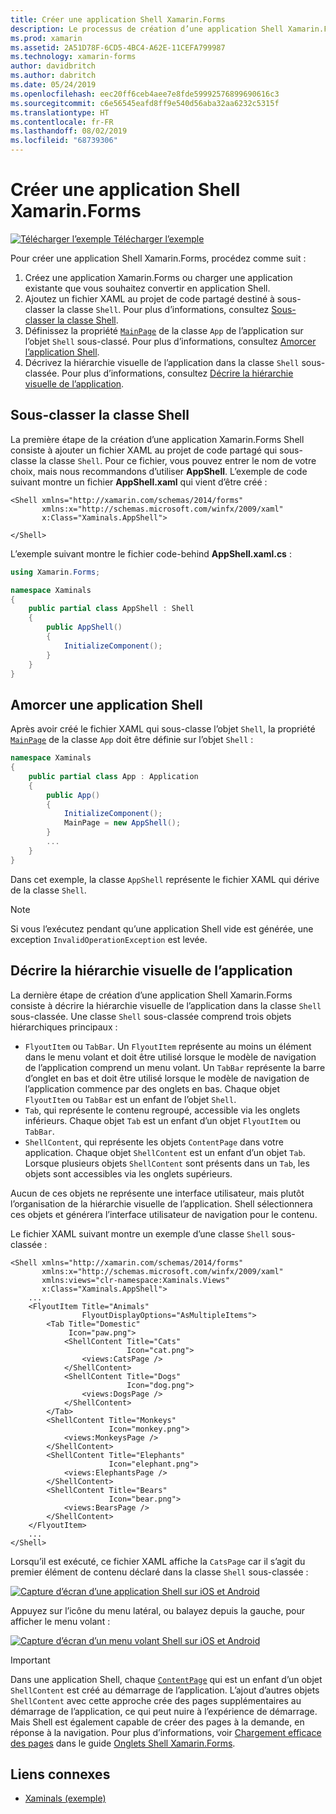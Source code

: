 ```yaml
---
title: Créer une application Shell Xamarin.Forms
description: Le processus de création d’une application Shell Xamarin.Forms consiste à créer un fichier XAML sous-classant la classe Shell, à définir la propriété MainPage de la classe App de l’application sur l’objet Shell sous-classé, puis à décrire la hiérarchie visuelle de l’application dans la classe Shell sous-classée.
ms.prod: xamarin
ms.assetid: 2A51D78F-6CD5-4BC4-A62E-11CEFA799987
ms.technology: xamarin-forms
author: davidbritch
ms.author: dabritch
ms.date: 05/24/2019
ms.openlocfilehash: eec20ff6ceb4aee7e8fde59992576899690616c3
ms.sourcegitcommit: c6e56545eafd8ff9e540d56aba32aa6232c5315f
ms.translationtype: HT
ms.contentlocale: fr-FR
ms.lasthandoff: 08/02/2019
ms.locfileid: "68739306"
---
```

# <a name="create-a-xamarinforms-shell-application"></a>Créer une application Shell Xamarin.Forms

[![Télécharger l’exemple](~/media/shared/download.png) Télécharger l’exemple](https://docs.microsoft.com/samples/xamarin/xamarin-forms-samples/userinterface-xaminals/)

Pour créer une application Shell Xamarin.Forms, procédez comme suit :

1. Créez une application Xamarin.Forms ou charger une application existante que vous souhaitez convertir en application Shell.
1. Ajoutez un fichier XAML au projet de code partagé destiné à sous-classer la classe `Shell`. Pour plus d’informations, consultez [Sous-classer la classe Shell](#subclass-the-shell-class).
1. Définissez la propriété [`MainPage`](xref:Xamarin.Forms.Application.MainPage) de la classe `App` de l’application sur l’objet `Shell` sous-classé. Pour plus d’informations, consultez [Amorcer l’application Shell](#bootstrap-the-shell-application).
1. Décrivez la hiérarchie visuelle de l’application dans la classe `Shell` sous-classée. Pour plus d’informations, consultez [Décrire la hiérarchie visuelle de l’application](#describe-the-visual-hierarchy-of-the-application).

## <a name="subclass-the-shell-class"></a>Sous-classer la classe Shell

La première étape de la création d’une application Xamarin.Forms Shell consiste à ajouter un fichier XAML au projet de code partagé qui sous-classe la classe `Shell`. Pour ce fichier, vous pouvez entrer le nom de votre choix, mais nous recommandons d’utiliser **AppShell**. L’exemple de code suivant montre un fichier **AppShell.xaml** qui vient d’être créé :

```xaml
<Shell xmlns="http://xamarin.com/schemas/2014/forms"
       xmlns:x="http://schemas.microsoft.com/winfx/2009/xaml"
       x:Class="Xaminals.AppShell">

</Shell>
```

L’exemple suivant montre le fichier code-behind **AppShell.xaml.cs** :

```csharp
using Xamarin.Forms;

namespace Xaminals
{
    public partial class AppShell : Shell
    {
        public AppShell()
        {
            InitializeComponent();
        }
    }
}
```

## <a name="bootstrap-the-shell-application"></a>Amorcer une application Shell

Après avoir créé le fichier XAML qui sous-classe l’objet `Shell`, la propriété [`MainPage`](xref:Xamarin.Forms.Application.MainPage) de la classe `App` doit être définie sur l’objet `Shell` :

```csharp
namespace Xaminals
{
    public partial class App : Application
    {
        public App()
        {
            InitializeComponent();
            MainPage = new AppShell();
        }
        ...
    }
}
```

Dans cet exemple, la classe `AppShell` représente le fichier XAML qui dérive de la classe `Shell`.

> [!NOTE]
> Si vous l’exécutez pendant qu’une application Shell vide est générée, une exception `InvalidOperationException` est levée.

## <a name="describe-the-visual-hierarchy-of-the-application"></a>Décrire la hiérarchie visuelle de l’application

La dernière étape de création d’une application Shell Xamarin.Forms consiste à décrire la hiérarchie visuelle de l’application dans la classe `Shell` sous-classée. Une classe `Shell` sous-classée comprend trois objets hiérarchiques principaux :

- `FlyoutItem` ou `TabBar`. Un `FlyoutItem` représente au moins un élément dans le menu volant et doit être utilisé lorsque le modèle de navigation de l’application comprend un menu volant. Un `TabBar` représente la barre d’onglet en bas et doit être utilisé lorsque le modèle de navigation de l’application commence par des onglets en bas. Chaque objet `FlyoutItem` ou `TabBar` est un enfant de l’objet `Shell`.
- `Tab`, qui représente le contenu regroupé, accessible via les onglets inférieurs. Chaque objet `Tab` est un enfant d’un objet `FlyoutItem` ou `TabBar`.
- `ShellContent`, qui représente les objets `ContentPage` dans votre application. Chaque objet `ShellContent` est un enfant d’un objet `Tab`. Lorsque plusieurs objets `ShellContent` sont présents dans un `Tab`, les objets sont accessibles via les onglets supérieurs.

Aucun de ces objets ne représente une interface utilisateur, mais plutôt l’organisation de la hiérarchie visuelle de l’application. Shell sélectionnera ces objets et générera l’interface utilisateur de navigation pour le contenu.

Le fichier XAML suivant montre un exemple d’une classe `Shell` sous-classée :

```xaml
<Shell xmlns="http://xamarin.com/schemas/2014/forms"
       xmlns:x="http://schemas.microsoft.com/winfx/2009/xaml"
       xmlns:views="clr-namespace:Xaminals.Views"
       x:Class="Xaminals.AppShell">
    ...
    <FlyoutItem Title="Animals"
                FlyoutDisplayOptions="AsMultipleItems">
        <Tab Title="Domestic"
             Icon="paw.png">
            <ShellContent Title="Cats"
                          Icon="cat.png">
                <views:CatsPage />
            </ShellContent>
            <ShellContent Title="Dogs"
                          Icon="dog.png">
                <views:DogsPage />
            </ShellContent>
        </Tab>
        <ShellContent Title="Monkeys"
                      Icon="monkey.png">
            <views:MonkeysPage />
        </ShellContent>
        <ShellContent Title="Elephants"
                      Icon="elephant.png">  
            <views:ElephantsPage />
        </ShellContent>
        <ShellContent Title="Bears"
                      Icon="bear.png">
            <views:BearsPage />
        </ShellContent>
    </FlyoutItem>
    ...
</Shell>
```

Lorsqu’il est exécuté, ce fichier XAML affiche la `CatsPage` car il s’agit du premier élément de contenu déclaré dans la classe `Shell` sous-classée :

[![Capture d’écran d’une application Shell sur iOS et Android](create-images/cats.png "Application Shell")](create-images/cats-large.png#lightbox "Application Shell")

Appuyez sur l’icône du menu latéral, ou balayez depuis la gauche, pour afficher le menu volant :

[![Capture d’écran d’un menu volant Shell sur iOS et Android](create-images/flyout-reduced.png "Menu volant Shell")](create-images/flyout-reduced-large.png#lightbox "Menu volant Shell")

> [!IMPORTANT]
> Dans une application Shell, chaque [`ContentPage`](xref:Xamarin.Forms.ContentPage) qui est un enfant d’un objet `ShellContent` est créé au démarrage de l’application. L’ajout d’autres objets `ShellContent` avec cette approche crée des pages supplémentaires au démarrage de l’application, ce qui peut nuire à l’expérience de démarrage. Mais Shell est également capable de créer des pages à la demande, en réponse à la navigation. Pour plus d’informations, voir [Chargement efficace des pages](tabs.md#efficient-page-loading) dans le guide [Onglets Shell Xamarin.Forms](tabs.md).

## <a name="related-links"></a>Liens connexes

- [Xaminals (exemple)](https://docs.microsoft.com/samples/xamarin/xamarin-forms-samples/userinterface-xaminals/)
